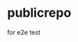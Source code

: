 # publicrepo
for e2e test



































































































































































































































































































































































































































































































































































































































































































































































































































































































































































































































































































































































































































































